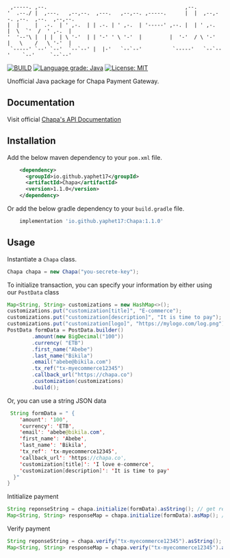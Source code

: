```
 ,-----. ,--.                                             ,--.                              
'  .--./ |  ,---.   ,--,--.  ,---.   ,--,--. ,-----.      |  |  ,--,--. ,--.  ,--.  ,--,--. 
|  |     |  .-.  | ' ,-.  | | .-. | ' ,-.  | '-----' ,--. |  | ' ,-.  |  \  `'  /  ' ,-.  | 
'  '--'\ |  | |  | \ '-'  | | '-' ' \ '-'  |         |  '-'  / \ '-'  |   \    /   \ '-'  | 
 `-----' `--' `--'  `--`--' |  |-'   `--`--'          `-----'   `--`--'    `--'     `--`--'
```

[![BUILD](https://github.com/yaphet17/chapa-java/actions/workflows/maven.yml/badge.svg)](https://github.com/yaphet17/chapa-java/actions/workflows/maven.yml/) [![Language grade: Java](https://img.shields.io/lgtm/grade/java/g/yaphet17/chapa-java.svg?logo=lgtm&logoWidth=18)](https://lgtm.com/projects/g/yaphet17/chapa-java/context:java) [![License: MIT](https://img.shields.io/badge/License-MIT-yellow.svg)](https://opensource.org/licenses/MIT) 

Unofficial Java package for Chapa Payment Gateway.
## Documentation
Visit official [Chapa's API Documentation](https://developer.chapa.co/docs)
## Installation
 Add the below maven dependency to your `pom.xml` file.
```xml
    <dependency>
      <groupId>io.github.yaphet17</groupId>
      <artifactId>Chapa</artifactId>
      <version>1.1.0</version>
    </dependency>
```
Or add the below gradle dependency to your `build.gradle` file.
```groovy
    implementation 'io.github.yaphet17:Chapa:1.1.0'
```

## Usage

Instantiate a `Chapa` class.
```java       
Chapa chapa = new Chapa("you-secrete-key");
```
To initialize transaction, you can specify your information by either using our `PostData` class

```java
Map<String, String> customizations = new HashMap<>();
customizations.put("customization[title]", "E-commerce");
customizations.put("customization[description]", "It is time to pay");
customizations.put("customization[logo]", "https://mylogo.com/log.png");
PostData formData = PostData.builder()
        .amount(new BigDecimal("100"))
        .currency( "ETB")
        .first_name("Abebe")
        .last_name("Bikila")
        .email("abebe@bikila.com")
        .tx_ref("tx-myecommerce12345")
        .callback_url("https://chapa.co")
        .customization(customizations)
        .build();
```
Or, you can use a string JSON data
```java
 String formData = " {
    'amount': '100',
    'currency': 'ETB',
    'email': 'abebe@bikila.com',
    'first_name': 'Abebe',
    'last_name': 'Bikila',
    'tx_ref': 'tx-myecommerce12345',
    'callback_url': 'https://chapa.co',
    'customization[title]': 'I love e-commerce',
    'customization[description]': 'It is time to pay'
  }"
}
```
Intitialize payment
```java
String reponseString = chapa.initialize(formData).asString(); // get reponse in a string JSON format
Map<String, String> responseMap = chapa.initialize(formData).asMap(); // get reponse as a Map object 
```
Verify payment
```java
String reponseString = chapa.verify("tx-myecommerce12345").asString(); // get reponse in a string JSON format
Map<String, String> responseMap = chapa.verify("tx-myecommerce12345").asMap(); // get reponse as a Map object 
```
